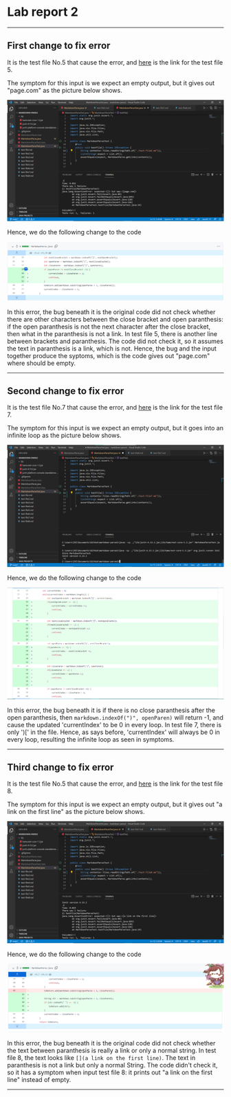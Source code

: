 # Lab report 2
---
## First change to fix error
It is the test file No.5 that cause the error, and [here](https://github.com/Excalibur021/markdown-parse/blob/main/test-file5.md) is the link for the test file 5.

The symptom for this input is we expect an empty output, but it gives out "page.com" as the picture below shows.

![Error-1_File-5_Error-message.png](Error-1_File-5_Error-message.png)

Hence, we do the following change to the code

![Error-1_File-5_code-change.png](Error-1_File-5_code-change.png)

In this error, the bug beneath it is the original code did not check whether there are other characters between the close bracket and open paranthesis: if the open paranthesis is not the next character after the close bracket, then what in the paranthesis is not a link. In test file 5, there is another line between brackets and paranthesis. The code did not check it, so it assumes the text in paranthesis is a link, which is not. Hence, the bug and the input together produce the syptoms, which is the code gives out "page.com" where should be empty.

---
## Second change to fix error
It is the test file No.7 that cause the error, and [here](https://github.com/Excalibur021/markdown-parse/blob/main/test-file7.md) is the link for the test file 7.

The symptom for this input is we expect an empty output, but it goes into an infinite loop as the picture below shows.

![Error-2_File-7_Error-message.png](Error-2_File-7_Error-message.png)

Hence, we do the following change to the code

![Error-2_File-7_code-change.png](Error-2_File-7_code-change.png)

In this error, the bug beneath it is if there is no close paranthesis after the open paranthesis, then `markdown.indexOf(")", openParen)` will return -1, and cause the updated 'currentIndex' to be 0 in every loop. In test file 7, there is only ')\[' in the file. Hence, as says before, 'currentIndex' will always be 0 in every loop, resulting the infinite loop as seen in symptoms.

---
## Third change to fix error
It is the test file No.5 that cause the error, and [here](https://github.com/Excalibur021/markdown-parse/blob/main/test-file8.md) is the link for the test file 8.

The symptom for this input is we expect an empty output, but it gives out "a link on the first line" as the picture below shows.

![Error-3_File-8_Error-message.png](Error-3_File-8_Error-message.png)

Hence, we do the following change to the code

![Error-3_File-8_code-change.png](Error-3_File-8_code-change.png)

In this error, the bug beneath it is the original code did not check whether the text between paranthesis is really a link or only a normal string. In test file 8, the text looks like `[](a link on the first line)`. The text in paranthesis is not a link but only a normal String. The code didn't check it, so it has a symptom when input test file 8: it prints out "a link on the first line" instead of empty.

---

